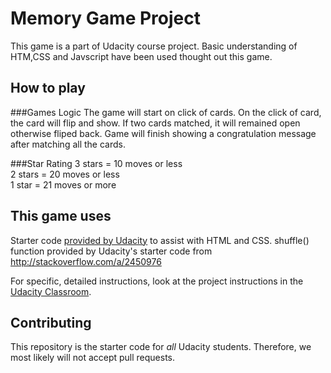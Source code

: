 # Memory Game Project
This game is a part of Udacity course project. Basic understanding of HTM,CSS and Javscript have been used thought out this game.

## How to play

###Games Logic
The game will start on click of cards. On the click of card, the card will flip and show. If two cards matched, it will remained open otherwise fliped back.
Game will finish showing a congratulation message after matching all the cards.

###Star Rating
 3 stars = 10 moves or less  
 2 stars = 20 moves or less  
 1 star = 21 moves or more

## This game uses

Starter code [provided by Udacity](https://github.com/udacity/fend-project-memory-game) to assist with HTML and CSS.
shuffle() function provided by Udacity's starter code from http://stackoverflow.com/a/2450976

For specific, detailed instructions, look at the project instructions in the [Udacity Classroom](https://classroom.udacity.com/me).

## Contributing

This repository is the starter code for _all_ Udacity students. Therefore, we most likely will not accept pull requests.

